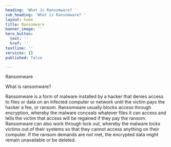 ```yaml
---
heading: 'What is Ransomware? '
sub_heading: 'What is Ransomware? '
layout: home
title: Ransomware
banner_image: ''
hero_button:
  text: ''
  href: ''
textline: ''
services: []
published: false

---
```

Ransomware

What is ransomware? 

Ransomware is a form of malware installed by a hacker that denies access to files or data on an infected computer or network until the victim pays the hacker a fee, or ransom. Ransomware usually blocks access through encryption, whereby the malware conceals whatever files it can access and tells the victim that access will be regained if they pay the ransom. Ransomware can also work through lock out, whereby the malware locks victims out of their systems so that they cannot access anything on their computer. If the ransom demands are not met, the encrypted data might remain unavailable or be deleted. 
